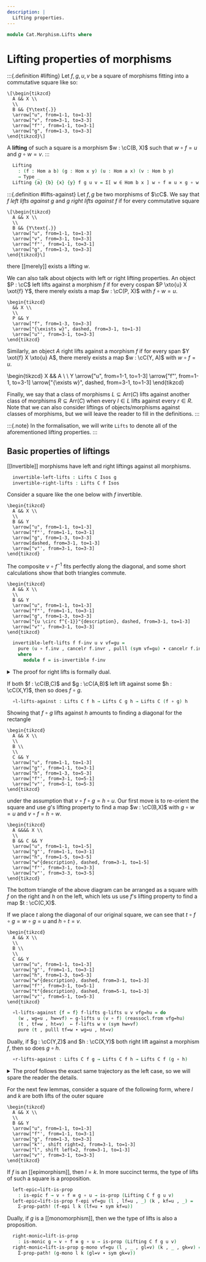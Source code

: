 ```yaml
---
description: |
  Lifting properties.
---
```


<!--
```agda
open import Cat.Instances.Shape.Interval
open import Cat.Morphism.Class
open import Cat.Prelude

import Cat.Reasoning
```
-->

```agda
module Cat.Morphism.Lifts where
```

# Lifting properties of morphisms

<!--
```agda
private module Impl {o ℓ} {C : Precategory o ℓ} where
  open Precategory C
  private
    variable
      a b c d x y : ⌞ C ⌟
      f g h u v : Hom a b
```
-->

:::{.definition #lifting}
Let $f, g, u, v$ be a square of morphisms fitting into a commutative
square like so:

~~~{.quiver}
\[\begin{tikzcd}
  A && X \\
  \\
  B && {Y\text{.}}
  \arrow["u", from=1-1, to=1-3]
  \arrow["v", from=3-1, to=3-3]
  \arrow["f"', from=1-1, to=3-1]
  \arrow["g", from=1-3, to=3-3]
\end{tikzcd}\]
~~~

A **lifting** of such a square is a morphism $w : \cC(B, X)$ such
that $w \circ f = u$ and $g \circ w = v$.
:::

```agda
  Lifting
    : (f : Hom a b) (g : Hom x y) (u : Hom a x) (v : Hom b y)
    → Type _
  Lifting {a} {b} {x} {y} f g u v = Σ[ w ∈ Hom b x ] w ∘ f ≡ u × g ∘ w ≡ v
```

:::{.definition #lifts-against}
Let $f, g$ be two morphisms of $\cC$. We say that $f$ *left lifts against* $g$
and $g$ *right lifts against* $f$ if for every commutative square

~~~{.quiver}
\[\begin{tikzcd}
  A && X \\
  \\
  B && {Y\text{.}}
  \arrow["u", from=1-1, to=1-3]
  \arrow["v", from=3-1, to=3-3]
  \arrow["f"', from=1-1, to=3-1]
  \arrow["g", from=1-3, to=3-3]
\end{tikzcd}\]
~~~

there [[merely]] exists a lifting $w$.

We can also talk about objects with left or right lifting properties.
An object $P : \cC$ left lifts against a morphism $f$ if for every
cospan $P \xto{u} X \xot{f} Y$, there merely exists a map $w : \cC(P,
X)$ with $f \circ w = u$.

~~~{.quiver}
\begin{tikzcd}
  && X \\
  \\
  P && Y
  \arrow["f", from=1-3, to=3-3]
  \arrow["{\exists w}", dashed, from=3-1, to=1-3]
  \arrow["u"', from=3-1, to=3-3]
\end{tikzcd}
~~~

Similarly, an object $A$ right lifts against a morphism $f$ if for every
span $Y \xot{f} X \xto{u} A$, there merely exists a map $w : \cC(Y, A)$
with $w \circ f = u$.

\begin{tikzcd}
  X && A \\
  \\
  Y
  \arrow["u", from=1-1, to=1-3]
  \arrow["f"', from=1-1, to=3-1]
  \arrow["{\exists w}", dashed, from=3-1, to=1-3]
\end{tikzcd}

Finally, we say that a class of morphisms $L \subseteq \mathrm{Arr}(C)$
lifts against another class of morphisms $R \subseteq \mathrm{Arr}(C)$
when every $l \in L$ lifts against every $r \in R$. Note that we
can also consider liftings of objects/morphisms against classes of
morphisms, but we will leave the reader to fill in the definitions.
:::

:::{.note}
In the formalisation, we will write `Lifts` to denote all of the
aforementioned lifting properties.
:::

<!--
```agda
  record Lifts-against
    {ℓl ℓr}
    (L : Type ℓl) (R : Type ℓr)
    (ℓp : Level)
    : Type (ℓl ⊔ ℓr ⊔ (lsuc ℓp)) where
    field
      lifts-prop : L → R → Type ℓp
      orthogonal-prop : L → R → Type ℓp

  open Lifts-against

  Lifts
    : ∀ {ℓl ℓr ℓp} {L : Type ℓl} {R : Type ℓr}
    → L → R → ⦃ _ :  Lifts-against L R ℓp ⦄ → Type _
  Lifts l r ⦃ Lifts ⦄ = Lifts .lifts-prop l r

  Orthogonal
    : ∀ {ℓl ℓr ℓp} {L : Type ℓl} {R : Type ℓr}
    → L → R → ⦃ _ :  Lifts-against L R ℓp ⦄ → Type _
  Orthogonal l r ⦃ Lifts ⦄ = Lifts .orthogonal-prop l r

  instance
    Lifts-against-hom-hom : ∀ {a b x y} → Lifts-against (Hom a b) (Hom x y) ℓ
    Lifts-against-hom-hom .lifts-prop f g = ∀ u v → v ∘ f ≡ g ∘ u → ∥ Lifting f g u v ∥
    Lifts-against-hom-hom .orthogonal-prop f g = ∀ u v → v ∘ f ≡ g ∘ u → is-contr (Lifting f g u v)

    Lifts-against-ob-hom : ∀ {x y} → Lifts-against Ob (Hom x y) ℓ
    Lifts-against-ob-hom {x} {y} .lifts-prop a f = ∀ (u : Hom a y) → ∥ Σ[ h ∈ Hom a x ] f ∘ h ≡ u ∥
    Lifts-against-ob-hom {x} {y} .orthogonal-prop a f = ∀ (u : Hom a y) → is-contr (Σ[ h ∈ Hom a x ] f ∘ h ≡ u)

    Lifts-against-hom-ob : ∀ {a b} → Lifts-against (Hom a b) Ob ℓ
    Lifts-against-hom-ob {a} {b} .lifts-prop f x = ∀ (u : Hom a x) → ∥ Σ[ h ∈ Hom b x ] h ∘ f ≡ u ∥
    Lifts-against-hom-ob {a} {b} .orthogonal-prop f x = ∀ (u : Hom a x) → is-contr (Σ[ h ∈ Hom b x ] h ∘ f ≡ u)

    -- We need an INCOHERENT here to avoid competing instances for
    -- 'Lifts L R' when 'L, R : Arrows C'. We prefer to use the left instance first, as that
    -- will lay out our arguments left-to-right.
    Lifts-against-arrows-left
      : ∀ {ℓr ℓp κ} {R : Type ℓr}
      → ⦃ _ : ∀ {a b} → Lifts-against (Hom a b) R ℓp ⦄
      → Lifts-against (Arrows C κ) R (o ⊔ ℓ ⊔ ℓp ⊔ κ)
    Lifts-against-arrows-left .lifts-prop L r = ∀ {a b} → (f : Hom a b) → f ∈ L → Lifts f r
    Lifts-against-arrows-left .orthogonal-prop L r = ∀ {a b} → (f : Hom a b) → f ∈ L → Orthogonal f r

    Lifts-against-arrows-right
      : ∀ {ℓl ℓp κ} {L : Type ℓl}
      → ⦃ _ : ∀ {x y} → Lifts-against L (Hom x y) ℓp ⦄
      → Lifts-against L (Arrows C κ) (o ⊔ ℓ ⊔ ℓp ⊔ κ)
    Lifts-against-arrows-right .lifts-prop l R = ∀ {x y} → (f : Hom x y) → f ∈ R → Lifts l f
    Lifts-against-arrows-right .orthogonal-prop l R = ∀ {x y} → (f : Hom x y) → f ∈ R → Orthogonal l f
    {-# INCOHERENT Lifts-against-arrows-right #-}

open Impl hiding (Lifts; Orthogonal; Lifting) public
private open module Reimpl {o ℓ} (C : Precategory o ℓ) = Impl {C = C} using (Lifts; Orthogonal; Lifting) public
{-# DISPLAY Impl.Lifts {C = C} L R = Lifts C L R #-}
{-# DISPLAY Impl.Orthogonal {C = C} L R = Orthogonal C L R #-}
{-# DISPLAY Impl.Lifting {C = C} f g h k = Lifting C f g h k #-}

module _ {o ℓ} (C : Precategory o ℓ) where
  open Cat.Reasoning C
  private
    module Arr = Cat.Reasoning (Arr C)
    variable
      a b c d x y : ⌞ C ⌟
      f g h u v : Hom a b
```
-->

## Basic properties of liftings

[[Invertible]] morphisms have left and right liftings against all morphisms.

```agda
  invertible-left-lifts : Lifts C Isos g
  invertible-right-lifts : Lifts C f Isos
```

Consider a square like the one below with $f$ invertible.

~~~{.quiver}
\begin{tikzcd}
  A && X \\
  \\
  B && Y
  \arrow["u", from=1-1, to=1-3]
  \arrow["f"', from=1-1, to=3-1]
  \arrow["g", from=1-3, to=3-3]
  \arrow[dashed, from=3-1, to=1-3]
  \arrow["v"', from=3-1, to=3-3]
\end{tikzcd}
~~~

The composite $v \circ f^{-1}$ fits perfectly along the diagonal, and
some short calculations show that both triangles commute.

~~~{.quiver}
\begin{tikzcd}
  A && X \\
  \\
  B && Y
  \arrow["u", from=1-1, to=1-3]
  \arrow["f"', from=1-1, to=3-1]
  \arrow["g", from=1-3, to=3-3]
  \arrow["{u \circ f^{-1}}"{description}, dashed, from=3-1, to=1-3]
  \arrow["v"', from=3-1, to=3-3]
\end{tikzcd}
~~~

```agda
  invertible-left-lifts f f-inv u v vf=gu =
    pure (u ∘ f.inv , cancelr f.invr , pulll (sym vf=gu) ∙ cancelr f.invl)
    where
      module f = is-invertible f-inv
```

<details>
<summary>The proof for right lifts is formally dual.
</summary>

```agda
  invertible-right-lifts g g-inv u v vf=gu =
    pure (g.inv ∘ v , pullr vf=gu ∙ cancell g.invr , cancell g.invl)
    where
      module g = is-invertible g-inv
```
</details>

If both $f : \cC(B,C)$ and $g : \cC(A,B)$ left lift against some $h : \cC(X,Y)$,
then so does $f \circ g$.

```agda
  ∘l-lifts-against : Lifts C f h → Lifts C g h → Lifts C (f ∘ g) h
```

Showing that $f \circ g$ lifts against $h$ amounts to finding a diagonal
for the rectangle

~~~{.quiver}
\begin{tikzcd}
  A && X \\
  \\
  B \\
  \\
  C && Y
  \arrow["u", from=1-1, to=1-3]
  \arrow["g"', from=1-1, to=3-1]
  \arrow["h", from=1-3, to=5-3]
  \arrow["f"', from=3-1, to=5-1]
  \arrow["v"', from=5-1, to=5-3]
\end{tikzcd}
~~~

under the assumption that $v \circ f \circ g = h \circ u$. Our first move
is to re-orient the square and use $g$'s lifting property to find a map
$w : \cC(B,X)$ with $g \circ w = u$ and $v \circ f = h \circ w$.

~~~{.quiver}
\begin{tikzcd}
  A &&&& X \\
  \\
  B && C && Y
  \arrow["u", from=1-1, to=1-5]
  \arrow["g"', from=1-1, to=3-1]
  \arrow["h", from=1-5, to=3-5]
  \arrow["w"{description}, dashed, from=3-1, to=1-5]
  \arrow["f"', from=3-1, to=3-3]
  \arrow["v"', from=3-3, to=3-5]
\end{tikzcd}
~~~

The bottom triangle of the above diagram can be arranged as a square
with $f$ on the right and $h$ on the left, which lets us use $f$'s
lifting property to find a map $t : \cC(C,X)$.

If we place $t$ along the diagonal of our original square, we can see
that $t \circ f \circ g = w \circ g = u$ and $h \circ t = v$.

~~~{.quiver}
\begin{tikzcd}
  A && X \\
  \\
  B \\
  \\
  C && Y
  \arrow["u", from=1-1, to=1-3]
  \arrow["g"', from=1-1, to=3-1]
  \arrow["h", from=1-3, to=5-3]
  \arrow["w"{description}, dashed, from=3-1, to=1-3]
  \arrow["f"', from=3-1, to=5-1]
  \arrow["t"{description}, dashed, from=5-1, to=1-3]
  \arrow["v"', from=5-1, to=5-3]
\end{tikzcd}
~~~

```agda
  ∘l-lifts-against {f = f} f-lifts g-lifts u v vfg=hu = do
    (w , wg=u , hw=vf) ← g-lifts u (v ∘ f) (reassocl.from vfg=hu)
    (t , tf=w , ht=v)  ← f-lifts w v (sym hw=vf)
    pure (t , pulll tf=w ∙ wg=u , ht=v)
```

Dually, if $g : \cC(Y,Z)$ and $h : \cC(X,Y)$ both right lift against a
morphism $f$, then so does $g \circ h$.

```agda
  ∘r-lifts-against : Lifts C f g → Lifts C f h → Lifts C f (g ∘ h)
```

<details>
<summary>The proof follows the exact same trajectory as the left case,
so we will spare the reader the details.
</summary>
```agda
  ∘r-lifts-against {h = h} f-lifts g-lifts u v ve=fgu = do
    (w , we=gu , fw=v) ← f-lifts (h ∘ u) v (reassocr.to ve=fgu)
    (t , te=u , gt=w)  ← g-lifts u w we=gu
    pure (t , te=u , pullr gt=w ∙ fw=v)
```
</details>

For the next few lemmas, consider a square of the following form, where
$l$ and $k$ are both lifts of the outer square

~~~{.quiver}
\begin{tikzcd}
  A && X \\
  \\
  B && Y
  \arrow["u", from=1-1, to=1-3]
  \arrow["f"', from=1-1, to=3-1]
  \arrow["g", from=1-3, to=3-3]
  \arrow["k"', shift right=2, from=3-1, to=1-3]
  \arrow["l", shift left=2, from=3-1, to=1-3]
  \arrow["v"', from=3-1, to=3-3]
\end{tikzcd}
~~~

<!--
```agda
  ∘l-lifts-class : ∀ {κ} (R : Arrows C κ) → Lifts C f R → Lifts C g R → Lifts C (f ∘ g) R
  ∘l-lifts-class R f-lifts g-lifts r r∈R = ∘l-lifts-against (f-lifts r r∈R) (g-lifts r r∈R)

  ∘r-lifts-class : ∀ {κ} (L : Arrows C κ) → Lifts C L f → Lifts C L g → Lifts C L (f ∘ g)
  ∘r-lifts-class L f-lifts g-lifts l l∈L = ∘r-lifts-against (f-lifts l l∈L) (g-lifts l l∈L)
```
-->

If $f$ is an [[epimorphism]], then $l = k$. In more succinct terms, the
type of lifts of such a square is a proposition.

```agda
  left-epic→lift-is-prop
    : is-epic f → v ∘ f ≡ g ∘ u → is-prop (Lifting C f g u v)
  left-epic→lift-is-prop f-epi vf=gu (l , lf=u , _) (k , kf=u , _) =
    Σ-prop-path! (f-epi l k (lf=u ∙ sym kf=u))
```

Dually, if $g$ is a [[monomorphism]], then we the type of lifts is also
a proposition.

```agda
  right-monic→lift-is-prop
    : is-monic g → v ∘ f ≡ g ∘ u → is-prop (Lifting C f g u v)
  right-monic→lift-is-prop g-mono vf=gu (l , _ , gl=v) (k , _ , gk=v) =
    Σ-prop-path! (g-mono l k (gl=v ∙ sym gk=v))
```
